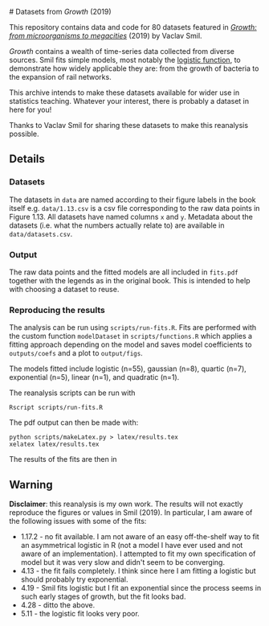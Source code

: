 # Datasets from *Growth* (2019)


This repository contains data and code for 80 datasets featured in [*Growth: from microorganisms to megacities*](https://mitpress.mit.edu/9780262539685/growth/) (2019) by Vaclav Smil. 

*Growth* contains a wealth of time-series data collected from diverse sources. Smil fits simple models, most notably the [logistic function](https://en.wikipedia.org/wiki/Logistic_function), to demonstrate how widely applicable they are: from the growth of bacteria to the expansion of rail networks.  

This archive intends to make these datasets available for wider use in statistics teaching. Whatever your interest, there is probably a dataset in here for you!  

Thanks to Vaclav Smil for sharing these datasets to make this reanalysis possible. 

## Details

### Datasets

The datasets in `data` are named according to their figure labels in the book itself e.g. `data/1.13.csv` is a csv file corresponding to the raw data points in Figure 1.13. All datasets have named columns `x` and `y`. Metadata about the datasets (i.e. what the numbers actually relate to) are available in `data/datasets.csv`.  

### Output

The raw data points and the fitted models are all included in `fits.pdf` together with the legends as in the original book. This is intended to help with choosing a dataset to reuse.  

### Reproducing the results

The analysis can be run using `scripts/run-fits.R`. Fits are performed with the custom function `modelDataset` in `scripts/functions.R` which applies a fitting approach depending on the model and saves model coefficients to `outputs/coefs` and a plot to `output/figs`.

The models fitted include logistic (n=55), gaussian (n=8), quartic (n=7), exponential (n=5), linear (n=1), and quadratic (n=1).

The reanalysis scripts can be run with

```
Rscript scripts/run-fits.R
```

The pdf output can then be made with:

```
python scripts/makeLatex.py > latex/results.tex
xelatex latex/results.tex
```

The results of the fits are then in 


## Warning 

**Disclaimer**: this reanalysis is my own work. The results will not exactly reproduce the figures or values in Smil (2019). In particular, I  am aware of the following issues with some of the fits:

* 1.17.2 - no fit available. I am not aware of an easy off-the-shelf way to fit an asymmetrical logistic in R (not a model I have ever used    and not aware of an implementation). I attempted to fit my own specification of model but it was very slow and didn't seem to be converging.
* 4.13 - the fit fails completely. I think since here I am fitting a logistic but should probably try exponential.
* 4.19 - Smil fits logistic but I fit an exponential since the process seems in such early stages of growth, but the fit looks bad.
* 4.28 - ditto the above.
* 5.11 - the logistic fit looks very poor.
